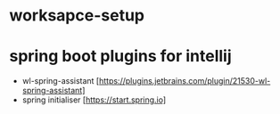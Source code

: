 # worksapce-setup

# spring boot plugins for intellij
* wl-spring-assistant [https://plugins.jetbrains.com/plugin/21530-wl-spring-assistant]
* spring initialiser [https://start.spring.io]
